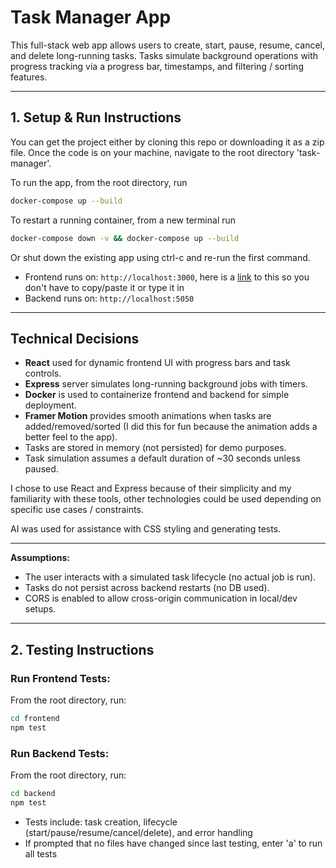 # Task Manager App

This full-stack web app allows users to create, start, pause, resume, cancel, and delete long-running tasks. Tasks simulate background operations with progress tracking via a progress bar, timestamps, and filtering / sorting features.

---

## 1. Setup & Run Instructions

You can get the project either by cloning this repo or downloading it as a zip file. Once the code is on your machine, navigate to the root directory 'task-manager'.

To run the app, from the root directory, run

```bash
docker-compose up --build
```

To restart a running container, from a new terminal run

```bash
docker-compose down -v && docker-compose up --build
```

Or shut down the existing app using ctrl-c and re-run the first command.

- Frontend runs on: `http://localhost:3000`, here is a [link](http://localhost:3000) to this so you don't have to copy/paste it or type it in
- Backend runs on: `http://localhost:5050`

---

## Technical Decisions

- **React** used for dynamic frontend UI with progress bars and task controls.
- **Express** server simulates long-running background jobs with timers.
- **Docker** is used to containerize frontend and backend for simple deployment.
- **Framer Motion** provides smooth animations when tasks are added/removed/sorted (I did this for fun because the animation adds a better feel to the app).
- Tasks are stored in memory (not persisted) for demo purposes.
- Task simulation assumes a default duration of ~30 seconds unless paused.

I chose to use React and Express because of their simplicity and my familiarity with these tools, other technologies could be used depending on specific use cases / constraints.

AI was used for assistance with CSS styling and generating tests.

---

**Assumptions:**

- The user interacts with a simulated task lifecycle (no actual job is run).
- Tasks do not persist across backend restarts (no DB used).
- CORS is enabled to allow cross-origin communication in local/dev setups.

---

## 2. Testing Instructions

### Run Frontend Tests:
From the root directory, run:

```bash
cd frontend
npm test
```

### Run Backend Tests:
From the root directory, run:

```bash
cd backend
npm test
```

- Tests include: task creation, lifecycle (start/pause/resume/cancel/delete), and error handling
- If prompted that no files have changed since last testing, enter 'a' to run all tests
